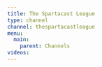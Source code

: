 ```yaml
---
title: The Spartacast League
type: channel
channel: thespartacastleague
menu:
  main:
    parent: Channels
videos:
---
```

